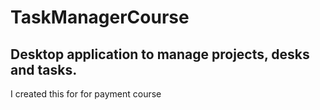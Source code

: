 # TaskManagerCourse
## Desktop application to manage projects, desks and tasks. 
I created this for for payment course
